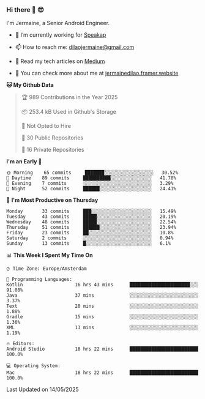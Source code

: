 ### Hi there 👋 😎
I'm Jermaine, a Senior Android Engineer.

- 🔭 I’m currently working for [Speakap](https://www.speakap.com/)

- 📫 How to reach me: dilaojermaine@gmail.com

- 📖 Read my tech articles on [Medium](https://jermainedilao.medium.com/)

- 👀 You can check more about me at [jermainedilao.framer.website](https://jermainedilao.framer.website)

<!--
**jermainedilao/jermainedilao** is a ✨ _special_ ✨ repository because its `README.md` (this file) appears on your GitHub profile.

Here are some ideas to get you started:

- 🔭 I’m currently working on ...
- 🌱 I’m currently learning ...
- 👯 I’m looking to collaborate on ...
- 🤔 I’m looking for help with ...
- 💬 Ask me about ...
- 📫 How to reach me: ...
- 😄 Pronouns: ...
- ⚡ Fun fact: ...
-->

<!--START_SECTION:waka-->
**🐱 My Github Data** 

> 🏆 989 Contributions in the Year 2025
 > 
> 📦 253.4 kB Used in Github's Storage 
 > 
> 🚫 Not Opted to Hire
 > 
> 📜 30 Public Repositories 
 > 
> 🔑 16 Private Repositories  
 > 
**I'm an Early 🐤** 

```text
🌞 Morning    65 commits     ███████░░░░░░░░░░░░░░░░░░   30.52% 
🌆 Daytime    89 commits     ██████████░░░░░░░░░░░░░░░   41.78% 
🌃 Evening    7 commits      ░░░░░░░░░░░░░░░░░░░░░░░░░   3.29% 
🌙 Night      52 commits     ██████░░░░░░░░░░░░░░░░░░░   24.41%

```
📅 **I'm Most Productive on Thursday** 

```text
Monday       33 commits     ███░░░░░░░░░░░░░░░░░░░░░░   15.49% 
Tuesday      43 commits     █████░░░░░░░░░░░░░░░░░░░░   20.19% 
Wednesday    48 commits     █████░░░░░░░░░░░░░░░░░░░░   22.54% 
Thursday     51 commits     ██████░░░░░░░░░░░░░░░░░░░   23.94% 
Friday       23 commits     ██░░░░░░░░░░░░░░░░░░░░░░░   10.8% 
Saturday     2 commits      ░░░░░░░░░░░░░░░░░░░░░░░░░   0.94% 
Sunday       13 commits     █░░░░░░░░░░░░░░░░░░░░░░░░   6.1%

```


📊 **This Week I Spent My Time On** 

```text
⌚︎ Time Zone: Europe/Amsterdam

💬 Programming Languages: 
Kotlin                   16 hrs 43 mins      ██████████████████████░░░   91.08% 
Java                     37 mins             ░░░░░░░░░░░░░░░░░░░░░░░░░   3.37% 
Text                     20 mins             ░░░░░░░░░░░░░░░░░░░░░░░░░   1.88% 
Gradle                   15 mins             ░░░░░░░░░░░░░░░░░░░░░░░░░   1.36% 
XML                      13 mins             ░░░░░░░░░░░░░░░░░░░░░░░░░   1.19%

🔥 Editors: 
Android Studio           18 hrs 22 mins      █████████████████████████   100.0%

💻 Operating System: 
Mac                      18 hrs 22 mins      █████████████████████████   100.0%

```


 Last Updated on 14/05/2025
<!--END_SECTION:waka-->
